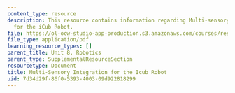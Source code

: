 ```yaml
---
content_type: resource
description: This resource contains information regarding Multi-sensory Integration
  for the iCub Robot.
file: https://ol-ocw-studio-app-production.s3.amazonaws.com/courses/res-9-003-brains-minds-and-machines-summer-course-summer-2015/7d34d29f86f05393400309d922818299_MITRES_9_003SUM15_Lec8-6-1.pdf
file_type: application/pdf
learning_resource_types: []
parent_title: Unit 8. Robotics
parent_type: SupplementalResourceSection
resourcetype: Document
title: Multi-Sensory Integration for the Icub Robot
uid: 7d34d29f-86f0-5393-4003-09d922818299
---
```

